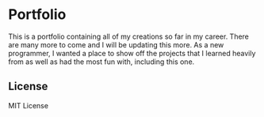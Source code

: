 # Portfolio
This is a portfolio containing all of my creations so far in my career. There are many more to come and I will be updating this more.
As a new programmer, I wanted a place to show off the projects that I learned heavily from as well as had the most fun with, including this one.


## License
MIT License
